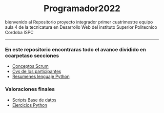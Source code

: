 <h1 align="center">Programador2022</h1>


 bienvenido al Repositorio proyecto integrador primer cuatrimestre equipo aula 4 de la tecnicatura en Desarrollo Web del instituto Superior Politecnico Cordoba ISPC

______
### En este repositorio encontraras todo el avance dividido en ccarpetaso secciones

* [Conceptos Scrum](https://github.com/JuanPa-Portugal/Programador2022/blob/main/ConceptosScrum.md)
* [Cvs de los participantes](https://github.com/JuanPa-Portugal/Programador2022/tree/main/Cv_del_equipo)
* [Resumenes lenguaje Python](https://github.com/JuanPa-Portugal/Programador2022/tree/main/ResumenPhyton)

### Valoraciones finales
* [Scripts Base de datos](https://github.com/JuanPa-Portugal/Programador2022/tree/main/ProyectoIntegradorBaseDeDatos)
* [Ejercicios Python](https://github.com/JuanPa-Portugal/Programador2022/tree/main/ProyectoIntegradorEjerciciosPython)
